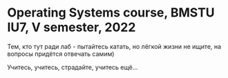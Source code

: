# Operating Systems course, BMSTU IU7, V semester, 2022

Тем, кто тут ради лаб - пытайтесь катать, но лёгкой жизни не ищите, на вопросы придётся отвечать самим)

Учитесь, учитесь, страдайте, учитесь ещё...